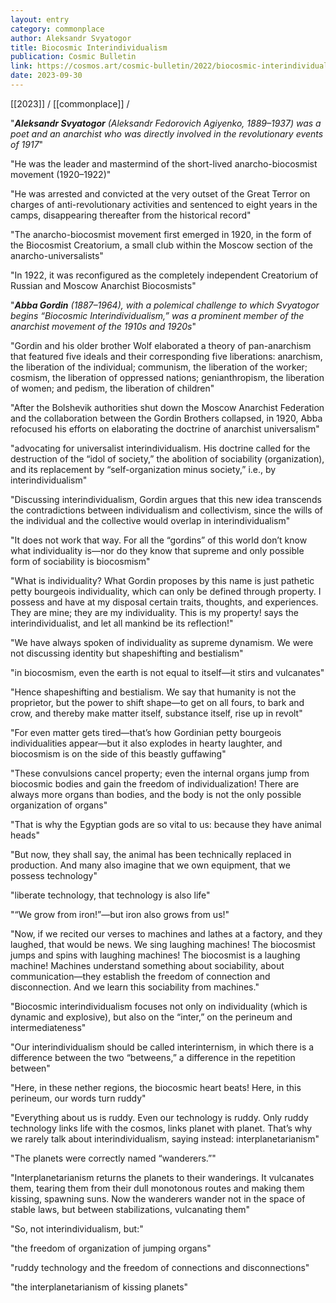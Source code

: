 ```yaml
---
layout: entry
category: commonplace
author: Aleksandr Svyatogor
title: Biocosmic Interindividualism
publication: Cosmic Bulletin
link: https://cosmos.art/cosmic-bulletin/2022/biocosmic-interindividualism
date: 2023-09-30
---
```


[[2023]] / [[commonplace]] / 

"***Aleksandr Svyatogor*** *(Aleksandr Fedorovich Agiyenko, 1889–1937) was a poet and an anarchist who was directly involved in the revolutionary events of 1917*"

"He was the leader and mastermind of the short-lived anarcho-biocosmist movement (1920–1922)"

"He was arrested and convicted at the very outset of the Great Terror on charges of anti-revolutionary activities and sentenced to eight years in the camps, disappearing thereafter from the historical record"

"The anarcho-biocosmist movement first emerged in 1920, in the form of the Biocosmist Creatorium, a small club within the Moscow section of the anarcho-universalists"

"In 1922, it was reconfigured as the completely independent Creatorium of Russian and Moscow Anarchist Biocosmists"

"***Abba Gordin*** *(1887–1964), with a polemical challenge to which Svyatogor begins “Biocosmic Interindividualism,” was a prominent member of the anarchist movement of the 1910s and 1920s*"

"Gordin and his older brother Wolf elaborated a theory of pan-anarchism that featured five ideals and their corresponding five liberations: anarchism, the liberation of the individual; communism, the liberation of the worker; cosmism, the liberation of oppressed nations; genianthropism, the liberation of women; and pedism, the liberation of children"

"After the Bolshevik authorities shut down the Moscow Anarchist Federation and the collaboration between the Gordin Brothers collapsed, in 1920, Abba refocused his efforts on elaborating the doctrine of anarchist universalism"

"advocating for universalist interindividualism. His doctrine called for the destruction of the “idol of society,” the abolition of sociability (organization), and its replacement by “self-organization minus society,” i.e., by interindividualism"

"Discussing interindividualism, Gordin argues that this new idea transcends the contradictions between individualism and collectivism, since the wills of the individual and the collective would overlap in interindividualism"

"It does not work that way. For all the “gordins” of this world don’t know what individuality is—nor do they know that supreme and only possible form of sociability is biocosmism"

"What is individuality? What Gordin proposes by this name is just pathetic petty bourgeois individuality, which can only be defined through property. I possess and have at my disposal certain traits, thoughts, and experiences. They are mine; they are my individuality. This is my property! says the interindividualist, and let all mankind be its reflection!"

"We have always spoken of individuality as supreme dynamism. We were not discussing identity but shapeshifting and bestialism"

"in biocosmism, even the earth is not equal to itself—it stirs and vulcanates"

"Hence shapeshifting and bestialism. We say that humanity is not the proprietor, but the power to shift shape—to get on all fours, to bark and crow, and thereby make matter itself, substance itself, rise up in revolt"

"For even matter gets tired—that’s how Gordinian petty bourgeois individualities appear—but it also explodes in hearty laughter, and biocosmism is on the side of this beastly guffawing"

"These convulsions cancel property; even the internal organs jump from biocosmic bodies and gain the freedom of individualization! There are always more organs than bodies, and the body is not the only possible organization of organs"

"That is why the Egyptian gods are so vital to us: because they have animal heads"

"But now, they shall say, the animal has been technically replaced in production. And many also imagine that we own equipment, that we possess technology"

"liberate technology, that technology is also life"

"“We grow from iron!”—but iron also grows from us!"

"Now, if we recited our verses to machines and lathes at a factory, and they laughed, that would be news. We sing laughing machines! The biocosmist jumps and spins with laughing machines! The biocosmist is a laughing machine! Machines understand something about sociability, about communication—they establish the freedom of connection and disconnection. And we learn this sociability from machines."

"Biocosmic interindividualism focuses not only on individuality (which is dynamic and explosive), but also on the “inter,” on the perineum and intermediateness"

"Our interindividualism should be called interinternism, in which there is a difference between the two “betweens,” a difference in the repetition between"

"Here, in these nether regions, the biocosmic heart beats! Here, in this perineum, our words turn ruddy"

"Everything about us is ruddy. Even our technology is ruddy. Only ruddy technology links life with the cosmos, links planet with planet. That’s why we rarely talk about interindividualism, saying instead: interplanetarianism"

"The planets were correctly named “wanderers.”"

"Interplanetarianism returns the planets to their wanderings. It vulcanates them, tearing them from their dull monotonous routes and making them kissing, spawning suns. Now the wanderers wander not in the space of stable laws, but between stabilizations, vulcanating them"

"So, not interindividualism, but:"

"the freedom of organization of jumping organs"

"ruddy technology and the freedom of connections and disconnections"

"the interplanetarianism of kissing planets"
